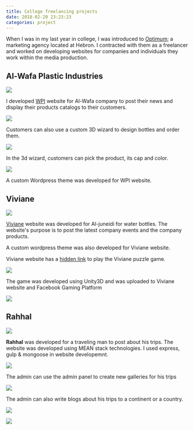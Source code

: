 ```yaml
---
title: College freelancing projects
date: 2018-02-20 23:23:23
categories: project
---
```

When I was in my last year in college, I was introduced to [Optimum](https://www.paloptimum.ps/); a marketing agency located at Hebron. I contracted with them as a freelancer and worked on developing websites for companies and individuals they work within the media production. <!--more-->

## Al-Wafa Plastic Industries

![](https://cdn.jsdelivr.net/gh/abozanona/abozanona.me@1.0.6/images/projects/wpi/wpi-home.jpg)

I developed [WPI](https://wpi.ps/) website for Al-Wafa company to post their news and display their products catalogs to their customers.

![](https://cdn.jsdelivr.net/gh/abozanona/abozanona.me@1.0.6/images/projects/wpi/wpi-catalog.png)

Customers can also use a custom 3D wizard to design bottles and order them.

![](https://cdn.jsdelivr.net/gh/abozanona/abozanona.me@1.0.6/images/projects/wpi/wpi-wizard-1.jpg)

In the 3d wizard, customers can pick the product, its cap and color.

![](https://cdn.jsdelivr.net/gh/abozanona/abozanona.me@1.0.6/images/projects/wpi/wpi-wizard-2.jpg)

A custom Wordpress theme was developed for WPI website.

## Viviane

![](https://cdn.jsdelivr.net/gh/abozanona/abozanona.me@1.0.6/images/projects/viviane/viviane-home.jpg)

[Viviane](https://juneidi-ps.com/) website was developed for Al-juneidi for water bottles. The website's purpose is to post the latest company events and the company products.

A custom wordpress theme was also developed for Viviane website.

Viviane website has a [hidden link](https://juneidi-ps.com/game/) to play the Viviane puzzle game.

![](https://cdn.jsdelivr.net/gh/abozanona/abozanona.me@1.0.6/images/projects/viviane/viviane-game-1.jpg)

The game was developed using Unity3D and was uploaded to Viviane website and Facebook Gaming Platform

![](https://cdn.jsdelivr.net/gh/abozanona/abozanona.me@1.0.6/images/projects/viviane/viviane-game-2.jpg)

## Rahhal

![](https://cdn.jsdelivr.net/gh/abozanona/abozanona.me@1.0.6/images/projects/rahhal/rahhal-home.jpg)

**Rahhal** was developed for a traveling man to post about his trips. The website was developed using MEAN stack technologies. I used express, gulp & mongoose in website developemnt.

![](https://cdn.jsdelivr.net/gh/abozanona/abozanona.me@1.0.6/images/projects/rahhal/rahhal-visited-countries.png)

The admin can use the admin panel to create new galleries for his trips

![](https://cdn.jsdelivr.net/gh/abozanona/abozanona.me@1.0.6/images/projects/rahhal/rahhal-gallery.jpg)

The admin can also write blogs about his trips to a continent or a country.

![](https://cdn.jsdelivr.net/gh/abozanona/abozanona.me@1.0.6/images/projects/rahhal/rahhal-continent.jpg)

![](https://cdn.jsdelivr.net/gh/abozanona/abozanona.me@1.0.6/images/projects/rahhal/rahhal-blog.jpg)
